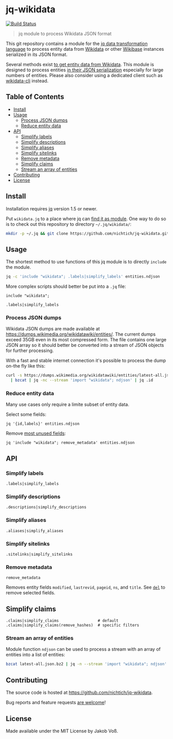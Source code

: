 # jq-wikidata

[![Build Status](https://travis-ci.org/nichtich/jq-wikidata.svg?branch=master)](https://travis-ci.org/nichtich/jq-wikidata)

> jq module to process Wikidata JSON format

This git repository contains a module for the [jq data transformation language](https://stedolan.github.io/jq/) to process entity data from [Wikidata](https://www.wikidata.org) or other [Wikibase](http://wikiba.se/) instances serialized in its JSON format.

Several methods exist [to get entity data from Wikidata](https://www.wikidata.org/wiki/Wikidata:Data_access).
This module is designed to process entities [in their JSON serialization](https://www.mediawiki.org/wiki/Wikibase/DataModel/JSON)
especially for large numbers of entities.  Please also consider using a dedicated client such as
[wikidata-cli](https://www.npmjs.com/package/wikidata-cli) instead.

## Table of Contents

* [Install](#install)
* [Usage](#usage)
  * [Process JSON dumps](#process-json-dumps)
  * [Reduce entity data](#reduce-entity-data)
* [API](#api)
  * [Simplify labels](#simplify-labels)
  * [Simplify descriptions](#simplify-descriptions)
  * [Simplify aliases](#simplify-aliases)
  * [Simplify sitelinks ](#simplify-sitelinks)
  * [Remove metadata](#remove-metadata)
  * [Simplify claims](#simplify-claims)
  * [Stream an array of entities](#stream-an-array-of-entities)
* [Contributing](#contributing)
* [License](#license)

## Install

Installation requires [jq](https://stedolan.github.io/jq/) version 1.5 or newer.

Put `wikidata.jq` to a place where jq can [find it as module](https://stedolan.github.io/jq/manual/#Modules).
One way to do so is to check out this repository to directory `~/.jq/wikidata/`:

~~~sh
mkdir -p ~/.jq && git clone https://github.com/nichtich/jq-wikidata.git ~/.jq/wikidata
~~~

## Usage

The shortest method to use functions of this jq module is to directly `include` the module.

~~~sh
jq -c 'include "wikidata"; .labels|simplify_labels' entities.ndjson
~~~

More complex scripts should better be put into a `.jq` file:

~~~jq
include "wikidata";

.labels|simplify_labels
~~~

### Process JSON dumps

Wikidata JSON dumps are made available at <https://dumps.wikimedia.org/wikidatawiki/entities/>.
The current dumps exceed 35GB even in its most compressed form. The file contains one large JSON
array so it should better be converted into a stream of JSON objects for further processing.

With a fast and stable internet connection it's possible to process the dump on-the fly like this:

~~~sh
curl -s https://dumps.wikimedia.org/wikidatawiki/entities/latest-all.json.bz2 \
  | bzcat | jq -nc --stream 'import "wikidata"; ndjson' | jq .id
~~~

### Reduce entity data

Many use cases only require a limite subset of entity data.

Select some fields:

~~~jq
jq '{id,labels}' entities.ndjson
~~~

Remove [most unused fields](#remove-metadata):

~~~jq
jq 'include "wikidata"; remove_metadata' entities.ndjson
~~~

## API

### Simplify labels

~~~jq
.labels|simplify_labels
~~~

### Simplify descriptions

~~~jq
.descriptions|simplify_descriptions
~~~

### Simplify aliases

~~~jq
.aliases|simplify_aliases
~~~

### Simplify sitelinks

~~~jq
.sitelinks|simplify_sitelinks
~~~

### Remove metadata

~~~jq
remove_metadata
~~~

Removes entity fields `modified`, `lastrevid`, `pageid`, `ns`, and `title`. See
[`del`](https://stedolan.github.io/jq/manual/#del(path_expression)) to remove
selected fields.

## Simplify claims

~~~jq
.claims|simplify_claims                 # default
.claims|simplify_claims(remove_hashes)  # specific filters
~~~

### Stream an array of entities

Module function `ndjson` can be used to process a stream with an array of
entities into a list of entities:

~~~sh
bzcat latest-all.json.bz2 | jq -n --stream 'import "wikidata"; ndjson'
~~~

## Contributing

The source code is hosted at <https://github.com/nichtich/jq-wikidata>.

Bug reports and feature requests [are welcome](https://github.com/nichtich/jq-wikidata/issues/new)!

## License

Made available under the MIT License by Jakob Voß.

